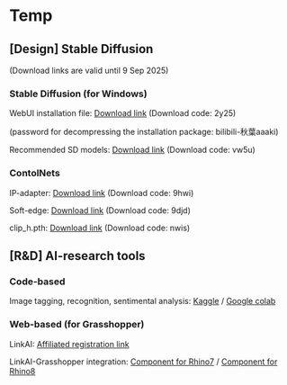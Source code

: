 # Temp


## [Design] Stable Diffusion ## 
(Download links are valid until 9 Sep 2025)



### Stable Diffusion (for Windows) ###

WebUI installation file: [Download link](https://pan.baidu.com/s/1Ywt6OGVFFTwGYMCoPmu1aw) (Download code: 2y25)

(password for decompressing the installation package: bilibili-秋葉aaaki)

Recommended SD models: [Download link](https://pan.baidu.com/s/1dOREHCwSiRYzNT5VgcQZnQ) (Download code: vw5u)



### ContolNets ###

IP-adapter: [Download link](https://pan.baidu.com/s/1ODf9qcqA-AWsEmeT3I0wPw) (Download code: 9hwi)



Soft-edge: [Download link](https://pan.baidu.com/s/1jq7MpHk0blrGemHx6UZ6fQ) (Download code: 9djd)

clip_h.pth: [Download link](https://pan.baidu.com/s/1Xp9RiwqsROa3gHl1HviZvg) (Download code: nwis)



## [R&D] AI-research tools ##

### Code-based ###

Image tagging, recognition, sentimental analysis: [Kaggle]() / [Google colab]()

### Web-based (for Grasshopper) ###

LinkAI: [Affiliated registration link](https://link-ai.tech/home?share=Hr95VL)

LinkAI-Grasshopper integration: [Component for Rhino7](/GH/LinkAI_GH_Henrik_RH7.gh) / [Component for Rhino8](/GH/LinkAI_GH_Henrik_RH8.gh)
